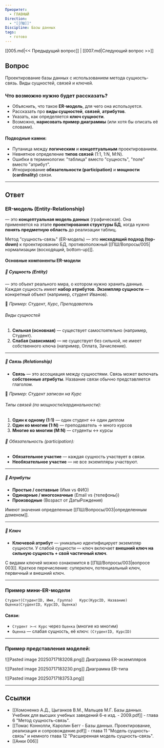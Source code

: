 ```yaml
---
Приоритет:
  - ГЛАВНЫЙ
Direction:
  - "[[ПШ]]"
Discipline: Базы данных
tags:
  - готово
---
```

[[005.md|<< Предыдущий вопрос]] | [[007.md|Следующий вопрос >>]]
## Вопрос

Проектирование базы данных с использованием метода сущность-связь. Виды сущностей, связей и ключей.

### Что возможно нужно будет рассказать?
- Объяснить, что такое **ER-модель**, для чего она используется.
- Рассказать про **виды сущностей**, **связей**, **атрибутов**.
- Указать, как определяется **ключ сущности**.
- Возможно, **нарисовать пример диаграммы** (или хотя бы описать её словами).
#### **Подводные камни:**
- Путаница между **логическим** и **концептуальным** проектированием.
- Невнятное определение **типов связей** (1:1, 1:N, M:N).
- Ошибки в терминологии: "таблица" вместо "сущность", "поле" вместо "атрибут".
- Игнорирование **обязательности (participation)** и **мощности (cardinality)** связи.

---
## Ответ
### ER-модель (Entity-Relationship)
— это **концептуальная модель данных** (графическая). Она применяется на этапе **проектирования структуры БД**, когда нужно **понять предметную область** до реализации таблиц.

Метод "сущность-связь" (ER-модель) — это **нисходящий подход (top-down)** к проектированию БД, противоположный [[ПШ/Вопросы/005|нормализации (восходящий, bottom-up)]].
#### **Основные компоненты ER-модели**
##### 🔹 Сущность (Entity)
— это объект реального мира, о котором нужно хранить данные. Каждая сущность имеет **набор атрибутов**. **Экземпляр сущности** — конкретный объект (например, студент Иванов).

📌 _Пример:_ $Студент$, $Курс$, $Преподаватель$
###### Виды сущностей
1. **Сильная (основная)** — существует самостоятельно (например, Студент).
2. **Слабая (зависимая)** — не существует без сильной, не имеет собственного ключа (например, Оплата, Зачисление).

---
##### 🔹 Связь (Relationship)
- **Связь** — это ассоциация между сущностями. Связь может включать **собственные атрибуты**. Название связи обычно представляется глаголом.

📌 _Пример:_ $Студент$ _записан на_ $Курс$
###### Типы связей (по мощности/кардинальности):
1. **Один к одному (1:1)** — один студент ↔ один диплом
2. **Один ко многим (1:N)** — преподаватель → много курсов
3. **Многие ко многим (M:N)** — студенты ↔ курсы
###### 🔹 Обязательность (participation):
- **Обязательное участие** — каждая сущность участвует в связи.
- **Необязательное участие** — не все экземпляры участвуют.

---
##### 🔹 Атрибуты
- **Простые / составные** (Имя vs ФИО)
- **Одинарные / многозначные** (Email vs {телефоны})
- **Производные** (Возраст от ДатыРождения)

Имеют значения определенные [[ПШ/Вопросы/003|определенным доменом]].

---
##### 🔹 Ключ
- **Ключевой атрибут** — уникально идентифицирует экземпляр сущности. У слабой сущности — ключ включает **внешний ключ на сильную сущность + свой частичный ключ**.

С видами ключей можно ознакомится в [[ПШ/Вопросы/003|вопросе 003]]. Краткое перечисление: суперключ, потенциальный ключ, первичный и внешний ключ.

---
### Пример мини-ER-модели
`Студент(СтудентID, Имя, Группа)   Курс(КурсID, Название)   Оценка(СтудентID, КурсID, Оценка)`
#### Связи:
- `Студент >—< Курс` через `Оценка` (многие ко многим)
- `Оценка` — слабая сущность, её ключ: `(СтудентID, КурсID)`

---
### Пример представления моделей:

![[Pasted image 20250717183208.png]]
Диаграмма ER-экземпляров

![[Pasted image 20250717183230.png]]
Диаграмма ER-типа

![[Pasted image 20250717183753.png]]

---
## Ссылки
- [[Хомоненко А.Д., Цыганков В.М., Мальцев М.Г. Базы данных. Учебник для высших учебных заведений 6-е изд. - 2009.pdf]] - глава 6 "Метод сущность-связь".
- [[Томас Коннолли, Каролин Бегг - Базы данных. Проектирование, реализация и сопровождение.pdf]] - глава 11 "Модель сущность-связь" и немного глава 12 "Расширенная модель сущность-связь".
- [[Анки 006]]